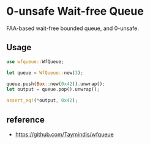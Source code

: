 # 0-unsafe Wait-free Queue

FAA-based wait-free bounded queue, and 0-unsafe.

## Usage

```rust
use wfqueue::WfQueue;

let queue = WfQueue::new(3);

queue.push(Box::new(0x42)).unwrap();
let output = queue.pop().unwrap();

assert_eq!(*output, 0x42);
```

## reference

* https://github.com/Taymindis/wfqueue

